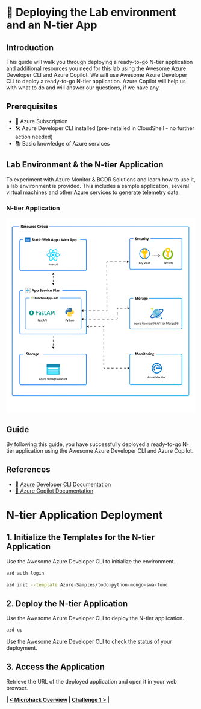 # 🚀 Deploying the Lab environment and an N-tier App

## Introduction
This guide will walk you through deploying a ready-to-go N-tier application and additional resources you need for this lab using the Awesome Azure Developer CLI and Azure Copilot. 
We will use Awesome Azure Developer CLI to deploy a ready-to-go N-tier application. Azure Copilot will help us with what to do and will answer our questions, if we have any.

## Prerequisites
- 🔑 Azure Subscription
- 🛠️ Azure Developer CLI installed (pre-installed in CloudShell - no further action needed)
- 📚 Basic knowledge of Azure services

## Lab Environment & the N-tier Application

To experiment with Azure Monitor & BCDR Solutions and learn how to use it, a lab environment is provided. This includes a sample application, several virtual machines and other Azure services to generate telemetry data.

### N-tier Application

![System Architecture Overview](../img/resources0.png)

## Guide
By following this guide, you have successfully deployed a ready-to-go N-tier application using the Awesome Azure Developer CLI and Azure Copilot.

## References
- [📄 Azure Developer CLI Documentation](https://docs.microsoft.com/en-us/azure/developer/cli/)
- [📄 Azure Copilot Documentation](https://docs.microsoft.com/en-us/azure/copilot/)

# N-tier Application Deployment

## 1. Initialize the Templates for the N-tier Application
Use the Awesome Azure Developer CLI to initialize the environment.

```bash
azd auth login
```

```bash
azd init --template Azure-Samples/todo-python-mongo-swa-func
```

## 2. Deploy the N-tier Application
Use the Awesome Azure Developer CLI to deploy the N-tier application.

```bash
azd up
```

Use the Awesome Azure Developer CLI to check the status of your deployment.

## 3. Access the Application
Retrieve the URL of the deployed application and open it in your web browser.

**| [< Microhack Overview](../Readme.md) | [Challenge 1 >](./01_challenge.md) |**
